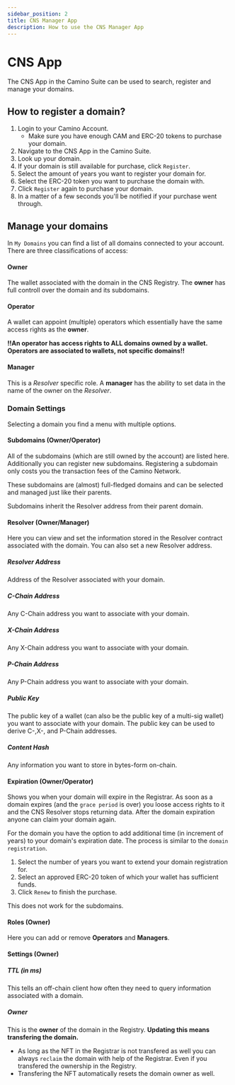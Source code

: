 ```yaml
---
sidebar_position: 2
title: CNS Manager App
description: How to use the CNS Manager App
---
```


# CNS App

The CNS App in the Camino Suite can be used to search, register and manage your domains.

## How to register a domain?

1. Login to your Camino Account. 
    - Make sure you have enough CAM and ERC-20 tokens to purchase your domain.
2. Navigate to the CNS App in the Camino Suite.
3. Look up your domain.
4. If your domain is still available for purchase, click `Register`.
5. Select the amount of years you want to register your domain for.
6. Select the ERC-20 token you want to purchase the domain with.
7. Click `Register` again to purchase your domain.
8. In a matter of a few seconds you'll be notified if your purchase went through.

## Manage your domains

In `My Domains` you can find a list of all domains connected to your account.
There are three classifications of access:

#### Owner
The wallet associated with the domain in the CNS Registry. The **owner** has full controll over the domain and its subdomains.

#### Operator
A wallet can appoint (multiple) operators which essentially have the same access rights as the **owner**.

**!!An operator has access rights to ALL domains owned by a wallet. Operators are associated to wallets, not specific domains!!**

#### Manager
This is a *Resolver* specific role. A **manager** has the ability to set data in the name of the owner on the *Resolver*.

### Domain Settings
Selecting a domain you find a menu with multiple options.

#### Subdomains (Owner/Operator)
All of the subdomains (which are still owned by the account) are listed here. Additionally you can register new subdomains.
Registering a subdomain only costs you the transaction fees of the Camino Network.

These subdomains are (almost) full-fledged domains and can be selected and managed just like their parents.

Subdomains inherit the Resolver address from their parent domain.

#### Resolver (Owner/Manager)
Here you can view and set the information stored in the Resolver contract associated with the domain.
You can also set a new Resolver address.

##### Resolver Address
Address of the Resolver associated with your domain.

##### C-Chain Address
Any C-Chain address you want to associate with your domain.

##### X-Chain Address
Any X-Chain address you want to associate with your domain.

##### P-Chain Address
Any P-Chain address you want to associate with your domain.

##### Public Key
The public key of a wallet (can also be the public key of a multi-sig wallet) you want to associate with your domain.
The public key can be used to derive C-,X-, and P-Chain addresses.

##### Content Hash
Any information you want to store in bytes-form on-chain.

#### Expiration (Owner/Operator)
Shows you when your domain will expire in the Registrar. 
As soon as a domain expires (and the `grace period` is over) you loose access rights to it and the CNS Resolver stops returning data.
After the domain expiration anyone can claim your domain again.

For the domain you have the option to add additional time (in increment of years) to your domain's expiration date. 
The process is similar to the `domain registration`.
1. Select the number of years you want to extend your domain registration for.
2. Select an approved ERC-20 token of which your wallet has sufficient funds.
3. Click `Renew` to finish the purchase.

This does not work for the subdomains.

#### Roles (Owner)
Here you can add or remove **Operators** and **Managers**.

#### Settings (Owner)

##### TTL (in ms)
This tells an off-chain client how often they need to query information associated with a domain.

##### Owner
This is the **owner** of the domain in the Registry. **Updating this means transfering the domain.**

- As long as the NFT in the Registrar is not transfered as well you can always `reclaim` the domain with help of the Registrar. Even if you transfered the ownership in the Registry.
- Transfering the NFT automatically resets the domain owner as well.